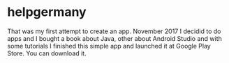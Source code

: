 # helpgermany
That was my first attempt to create an app. November 2017 I decidid to do apps and I bought a book about Java, other about Android Studio and with
some tutorials I finished this simple app and launched it at Google Play Store. You can download it.
